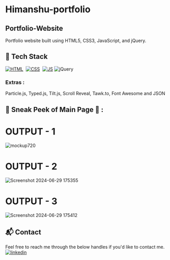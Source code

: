 # Himanshu-portfolio
## Portfolio-Website
Portfolio website built using HTML5, CSS3, JavaScript, and jQuery.


## 📌 Tech Stack
[![HTML](https://img.shields.io/badge/html5%20-%23E34F26.svg?&style=for-the-badge&logo=html5&logoColor=white)](https://github.com/jigar-sable/Portfolio-Website/search?l=html)&nbsp;
[![CSS](https://img.shields.io/badge/css3%20-%231572B6.svg?&style=for-the-badge&logo=css3&logoColor=white)](https://github.com/jigar-sable/Portfolio-Website/search?l=css)&nbsp;
[![JS](https://img.shields.io/badge/javascript%20-%23323330.svg?&style=for-the-badge&logo=javascript&logoColor=%23F7DF1E)](https://github.com/jigar-sable/Portfolio-Website/search?l=javascript)
<img alt="jQuery" src="https://img.shields.io/badge/jquery-%230769AD.svg?style=for-the-badge&logo=jquery&logoColor=white"/>

### Extras : 
Particle.js, Typed.js, Tilt.js, Scroll Reveal, Tawk.to, Font Awesome and JSON

## 📌 Sneak Peek of Main Page 🙈 :
# OUTPUT - 1
![mockup720](https://user-images.githubusercontent.com/64949957/124947013-1f682080-e02d-11eb-977e-df3bbd4fa838.png)
# OUTPUT - 2
![Screenshot 2024-06-29 175355](https://github.com/webHimanshusingh/Himanshu-portfolio/assets/170223793/c5932a38-03c4-4a00-b336-c85f2e1ff7e9)
# OUTPUT - 3
![Screenshot 2024-06-29 175412](https://github.com/webHimanshusingh/Himanshu-portfolio/assets/170223793/2734070a-92fe-45d6-aafd-ddf71065ebf6)


<h2>📬 Contact</h2>

Feel free to reach me through the below handles if you'd like to contact me.
[![linkedin](https://img.shields.io/badge/LinkedIn-0077B5?style=for-the-badge&logo=linkedin&logoColor=white)](https://www.linkedin.com/in/website-himanshu-singh)
